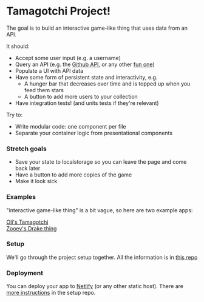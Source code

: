 # Tamagotchi Project!

The goal is to build an interactive game-like thing that uses data from an API.

It should:

* Accept some user input (e.g. a username)
* Query an API (e.g. the [Github API](https://developer.github.com/v3/), or any other [fun one](https://www.potterapi.com/))
* Populate a UI with API data
* Have some form of persistent state and interactivity, e.g.
  * A hunger bar that decreases over time and is topped up when you feed them stars
  * A button to add more users to your collection
* Have integration tests! (and units tests if they're relevant)

Try to:

* Write modular code: one component per file
* Separate your container logic from presentational components

### Stretch goals

* Save your state to localstorage so you can leave the page and come back later
* Have a button to add more copies of the game
* Make it look sick

### Examples

"interactive game-like thing" is a bit vague, so here are two example apps:

[Oli's Tamagotchi](https://tamagotchi.netlify.com)  
[Zooey's Drake thing](https://fuckin-yolo.netlify.com/)

### Setup

We'll go through the project setup together. All the information is in [this repo](https://github.com/oliverjam/minimal-react-setup)

### Deployment

You can deploy your app to [Netlify](https://netlify.com) (or any other static host). There are [more instructions](https://github.com/oliverjam/minimal-react-setup/blob/master/docs/deploying.md) in the setup repo.

